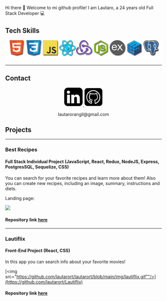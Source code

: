 Hi there 👋
Welcome to mi github profile! I am Lautaro, a 24 years old Full Stack Developer 💻

## Tech Skills

<p align="center">
<img src="https://github.com/lautarort/lautarort/blob/main/img/logos.png"/>
</p>

---
## Contact 

<p align="center">
    <a href="https://www.linkedin.com/in/lautarorangil/">
      <img src='https://github.com/lautarort/lautarort/blob/main/img/linkedIn_PNG22.png' alt='linkedin' height='60'>
    </a>
      <a href="https://github.com/lautarort">
      <img src='https://github.com/lautarort/lautarort/blob/main/img/github-154-675675.png' alt='github' height='60'>
    </a>
   <p align="center"> lautarorangil@gmail.com </p>
</p>

## Projects 

---
### Best Recipes
#### Full Stack Individual Project (JavaScript, React, Redux, NodeJS, Express, PostgresSQL, Sequelize, CSS) 
You can search for your favorite recipes and learn more about them! Also you can create new recipes, including an image, summary, instructions and diets. 

Landing page:

[<img src="https://github.com/lautarort/lautarort/blob/main/img/foods.gif"/>](https://github.com/lautarort/Foods-App) 

#### Repository link [here](https://github.com/lautarort/Foods-App)

---
 
### Lautiflix
#### Front-End Project (React, CSS) 
In this app you can search info about your favorite movies!

[<img src="https://github.com/lautarort/lautarort/blob/main/img/lautiflix.gif""/>](https://github.com/lautarort/Lautiflix) 

#### Repository link [here](https://github.com/lautarort/Lautiflix) 